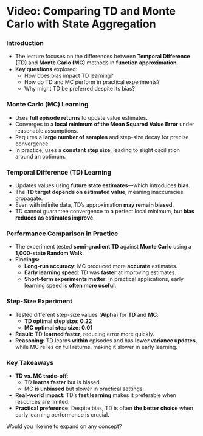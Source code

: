 # Video: Comparing TD and Monte Carlo with State Aggregation

### **Introduction**

- The lecture focuses on the differences between **Temporal Difference (TD)** and **Monte Carlo (MC)** methods in **function approximation**.
- **Key questions** explored:
    - How does bias impact TD learning?
    - How do TD and MC perform in practical experiments?
    - Why might TD be preferred despite its bias?

### **Monte Carlo (MC) Learning**

- Uses **full episode returns** to update value estimates.
- Converges to a **local minimum of the Mean Squared Value Error** under reasonable assumptions.
- Requires a **large number of samples** and step-size decay for precise convergence.
- In practice, uses a **constant step size**, leading to slight oscillation around an optimum.

### **Temporal Difference (TD) Learning**

- Updates values using **future state estimates**—which introduces **bias**.
- The **TD target depends on estimated value**, meaning inaccuracies propagate.
- Even with infinite data, TD’s approximation **may remain biased**.
- TD cannot guarantee convergence to a perfect local minimum, but **bias reduces as estimates improve**.

### **Performance Comparison in Practice**

- The experiment tested **semi-gradient TD** against **Monte Carlo** using a **1,000-state Random Walk**.
- **Findings:**
    - **Long-run accuracy**: MC produced more **accurate** estimates.
    - **Early learning speed**: TD was **faster** at improving estimates.
    - **Short-term experiments matter**: In practical applications, early learning speed is **often more useful**.

### **Step-Size Experiment**

- Tested different step-size values (**Alpha**) for **TD** and **MC**:
    - **TD optimal step size**: **0.22**
    - **MC optimal step size**: **0.01**
- **Result:** TD **learned faster**, reducing error more quickly.
- **Reasoning:** TD learns **within** episodes and has **lower variance updates**, while MC relies on full returns, making it slower in early learning.

### **Key Takeaways**

- **TD vs. MC trade-off**:
    - TD **learns faster** but is biased.
    - MC **is unbiased** but slower in practical settings.
- **Real-world impact**: TD’s **fast learning** makes it preferable when resources are limited.
- **Practical preference**: Despite bias, TD is often **the better choice** when early learning performance is crucial.

Would you like me to expand on any concept?